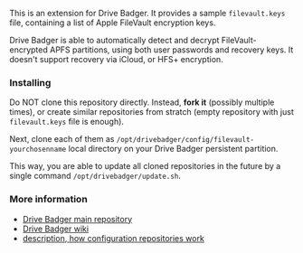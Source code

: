 This is an extension for Drive Badger. It provides a sample `filevault.keys` file, containing a list of Apple FileVault encryption keys.

Drive Badger is able to automatically detect and decrypt FileVault-encrypted APFS partitions, using both user passwords and recovery keys.
It doesn't support recovery via iCloud, or HFS+ encryption.

### Installing

Do NOT clone this repository directly. Instead, **fork it** (possibly multiple times), or create similar repositories from stratch
(empty repository with just `filevault.keys` file is enough).

Next, clone each of them as `/opt/drivebadger/config/filevault-yourchosenname` local directory on your Drive Badger persistent partition.

This way, you are able to update all cloned repositories in the future by a single command `/opt/drivebadger/update.sh`.

### More information

- [Drive Badger main repository](https://github.com/drivebadger/drivebadger)
- [Drive Badger wiki](https://github.com/drivebadger/drivebadger/wiki)
- [description, how configuration repositories work](https://github.com/drivebadger/drivebadger/wiki/Configuration-repositories)
